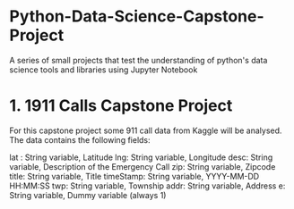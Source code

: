 # Python-Data-Science-Capstone-Project
A series of small projects that test the understanding of python's data science tools and libraries using Jupyter Notebook

# 1. 1911 Calls Capstone Project
For this capstone project some 911 call data from Kaggle will be analysed. The data contains the following fields:

lat : String variable, Latitude
lng: String variable, Longitude
desc: String variable, Description of the Emergency Call
zip: String variable, Zipcode
title: String variable, Title
timeStamp: String variable, YYYY-MM-DD HH:MM:SS
twp: String variable, Township
addr: String variable, Address
e: String variable, Dummy variable (always 1)
